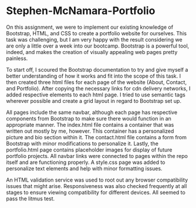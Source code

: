 # Stephen-McNamara-Portfolio

On this assignment, we were to implement our existing knowledge of Bootstrap, HTML, and CSS to create a portfolio website for ourselves. This task was challenging, but I am very happy with the result considering we are only a little over a week into our bootcamp. Bootstrap is a powerful tool, indeed, and makes the creation of visually appealing web pages pretty painless.

To start off, I scoured the Bootstrap documentation to try and give myself a better understanding of how it works and fit into the scope of this task. I then created three html files for each page of the website (About, Contact, and Portfolio). After copying the necessary links for cdn delivery networks, I added respective elements to each html page. I tried to use semantic tags wherever possible and create a grid layout in regard to Bootstrap set up.

All pages include the same navbar, although each page has respective components from Bootstrap to make sure there would function in an appropriate manner. The index.html file contains a container that was written out mostly by me, however. This container has a personalized picture and bio section within it. The contact.html file contains a form from Bootstrap with minor modifications to personalize it. Lastly, the portfolio.html page contains placeholder images for display of future portfolio projects. All navbar links were connected to pages within the repo itself and are functioning properly. A style.css page was added to personalize text elements and help with minor formatting issues.

An HTML validation service was used to root out any browser compatibility issues that might arise. Responsiveness was also checked frequently at all stages to ensure viewing compatibility for different devices. All seemed to pass the litmus test.
